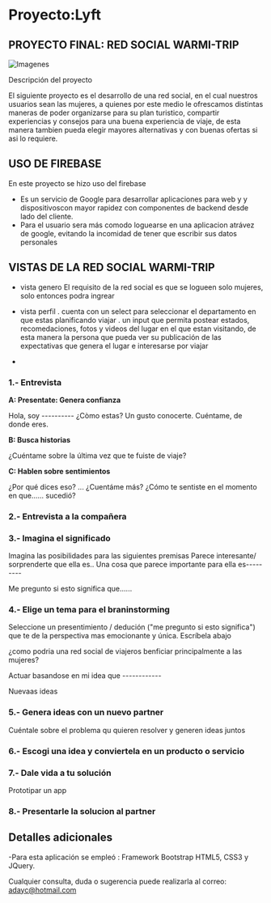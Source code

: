 # Proyecto:Lyft
## PROYECTO FINAL: RED SOCIAL WARMI-TRIP

![Imagenes](assets/images/d2.JPG) 

Descripción del proyecto

El siguiente proyecto es el desarrollo de una red social, en el cual nuestros usuarios sean las mujeres, a quienes por este medio le ofrescamos distintas maneras de poder organizarse para su plan turistico, compartir experiencias y consejos para una buena experiencia de viaje, de esta manera tambien pueda elegir mayores alternativas y con buenas ofertas si asi lo requiere.

## USO DE FIREBASE

En este proyecto se hizo  uso del firebase
* Es un servicio de Google para desarrollar aplicaciones para web y y dispositivoscon mayor rapidez con componentes de backend desde lado del cliente.
* Para el usuario sera más comodo loguearse en una aplicacion atrávez de google, evitando la incomidad  de tener que escribir sus datos personales 


## VISTAS DE LA RED SOCIAL WARMI-TRIP

-   vista genero
	El requisito de la red social es que se logueen solo mujeres, solo entonces podra ingrear

-   vista perfil
	. cuenta con un select para seleccionar el departamento en que estas planificando viajar
	. un input  que permita  postear estados, recomedaciones, fotos y videos del lugar en el que estan visitando, de esta manera la persona  que pueda ver su publicación de las expectativas que genera el lugar e interesarse por viajar
- 

### 1.- Entrevista

**A: Presentate: Genera confianza**

Hola, soy ---------- ¿Còmo estas? Un gusto conocerte. Cuéntame, de donde eres.

**B: Busca historias**

¿Cuéntame sobre la última vez que te fuiste de viaje?

**C: Hablen sobre sentimientos**

¿Por qué dices eso? ... ¿Cuentáme más? ¿Cómo te sentiste en el momento en que...... sucedió?

### 2.- Entrevista a la compañera

### 3.- Imagina el significado

Imagina las posibilidades para las siguientes premisas Parece interesante/ sorprenderte que ella es..
Una cosa que parece importante para ella es---------

Me pregunto si esto significa que......

### 4.- Elige un tema para el braninstorming

Seleccione un presentimiento / dedución ("me pregunto si esto significa") que te de la perspectiva mas emocionante y única. Escríbela abajo

¿como podria una red social de viajeros benficiar principalmente a las mujeres?

Actuar basandose en mi idea que ------------

Nuevaas ideas

### 5.- Genera ideas con un nuevo partner

Cuéntale sobre el problema qu quieren resolver y generen ideas juntos
### 6.- Escogi una idea y conviertela en un producto o servicio

### 7.- Dale vida a tu solución

Prototipar un app
### 8.- Presentarle la solucion al partner


## Detalles adicionales
-Para esta aplicación se empleó : Framework Bootstrap HTML5, CSS3 y JQuery.

  
  Cualquier consulta, duda o sugerencia puede realizarla al correo: adayc@hotmail.com
